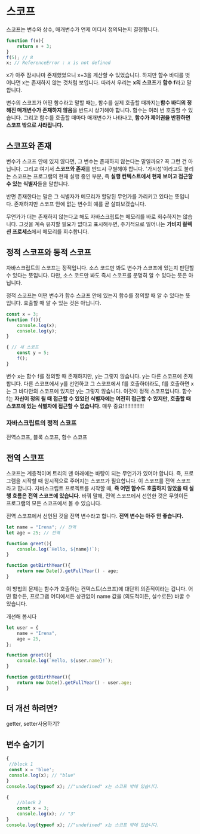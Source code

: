 # 스코프
스코프는 변수와 상수, 매개변수가 언제 어디서 정의되는지 결정합니다.
```js
function f(x){
    return x + 3;
}
f(5); // 8
x; // ReferenceError : x is not defined
```
x가 아주 잠시나마 존재했었으니 x+3을 계산할 수 있었습니다. 하지만 함수 바디를 벗어나면 x는 존재하지 않는 것처럼 보입니다.
따라서 우리는 **x의 스코프**가 **함수 f**라고 말합니다.

변수의 스코프가 어떤 함수라고 말할 때는, 함수를 실제 호출할 때까지는**함수 바디의 정해진 매개변수가 존재하지 않음**을 반드시 상기해야 합니다.
함수는 여러 번 호출할 수 있습니다. 그리고 함수를 호출할 때마다 매개변수가 나타나고, **함수가 제어권을 반환하면 스코프 밖으로 사라집니다.**

## 스코프와 존재
변수가 스코프 안에 있지 않다면, 그 변수는 존재하지 않는다는 말일까요? 꼭 그런 건 아닙니다. 그리고 여기서 **스코프와 존재**를 반드시 구별해야 합니다.
'가시성'이라고도 불리는 스코프는 프로그램의 현재 실행 중인 부분, 즉 **실행 컨텍스트에서 현재 보이고 접근할 수 있는 식별자**들을 말합니다.

반면 존재한다는 말은 그 식별자가 메모리가 할당된 무언가를 가리키고 있다는 뜻입니다. 존재하지만 스코프 안에 없는 변수의 예를 곧 살펴보겠습니다.

무언가가 더는 존재하지 않는다고 해도 자바스크립트는 메모리를 바로 회수하지는 않습니다. 그것을 계속 유지할 필요가 없다고 표시해두면, 주기적으로 일어나는 **가비지 컬렉션 프로세스**에서 메모리를 회수합니다.

## 정적 스코프와 동적 스코프
자바스크립트의 스코프는 정적입니다. 소스 코드만 봐도 변수가 스코프에 있는지 판단할 수 있다는 뜻입니다. 다만, 소스 코드만 봐도 즉시 스코프를 분명히 알 수 있다는 뜻은 아닙니다.

정적 스코프는 어떤 변수가 함수 스코프 안에 있는지 함수를 정의할 때 알 수 있다는 뜻입니다. 호출할 때 알 수 있는 것은 아닙니다.
```js
const x = 3;
function f(){
    console.log(x);
    console.log(y);
}

{ // 새 스코프
    const y = 5;
    f();
}
```
변수 x는 함수 f를 정의할 때 존재하지만, y는 그렇지 않습니다. y는 다른 스코프에 존재합니다. 다른 스코프에서 y를 선언하고 그 스코프에서 f를 호출하더라도, f를 호출하면 x는 그 바다안의 스코프에 있지만 y는 그렇지 않습니다. 이것이 정적 스코프입니다. 함수 f는 **자신이 정의 될 때 접근할 수 있었던 식별자에는 여전히 접근할 수 있지만, 호출할 때 스코프에 있는 식별자에 접근할 수 없습니다.** 매우 중요!!!!!!!!!!!!!!

### 자바스크립트의 정적 스코프
전역스코프, 블록 스코프, 함수 스코프

## 전역 스코프
스코프는 계층적이며 트리의 맨 아래에는 바탕이 되는 무언가가 있어야 합니다. 즉, 프로그램을 시작할 때 암시적으로 주어지는 스코프가 필요합니다. 이 스코프를 전역 스코프라고 합니다. 
자바스크립트 프로젝트를 시작할 때, **즉 어떤 함수도 호출하지 않았을 때 실행 흐름은 전역 스코프에 있습니다.** 바꿔 말해, 전역 스코프에서 선언한 것은 무엇이든 프로그램의 모든 스코프에서 볼 수 있습니다.

전역 스코프에서 선언된 것을 전역 변수라고 합니다. **전역 변수는 아주 안 좋습니다.**

```js
let name = "Irena"; // 전역
let age = 25; // 전역

function greet(){
    console.log(`Hello, ${name}!`);
}

function getBirthYear(){
    return new Date().getFullYear() - age;
}
```

이 방법의 문제는 함수가 호출하는 컨텍스트(스코프)에 대단히 의존적이라는 겁니다. 어떤 함수든, 프로그램 어디에서든 상관없이 name 값을 (의도적이든, 실수로든) 바꿀 수 있습니다.

개선해 봅시다
```js
let user = {
    name = "Irena",
    age = 25,
};

function greet(){
    console.log(`Hello, ${user.name}!`);
}

function getBirthYear(){
    return new Date().getFullYear() - user.age;
}
```

## 더 개선 하려면?
getter, setter사용하기?

## 변수 숨기기
```js
{
 //block 1
 const x = 'blue';
 console.log(x); // "blue"
}
console.log(typeof x); //"undefined" x는 스코프 밖에 있습니다.

{
    //block 2
    const x = 3;
    console.log(x); // "3"
}
console.log(typeof x); //"undefined" x는 스코프 밖에 있습니다.
```